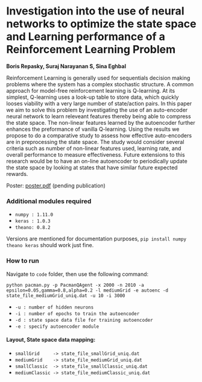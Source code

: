 # Investigation into the use of neural networks to optimize the state space and Learning performance of a Reinforcement Learning Problem
**Boris Repasky, Suraj Narayanan S, Sina Eghbal**

Reinforcement Learning is generally used for sequentials decision making problems where the system has a complex stochastic structure. A common approach for model-free reinforcement learning is Q-learning. At its simplest, Q-learning uses a look-up table to store data, which quickly looses viability with a very large number of state/action pairs. In this paper we aim to solve this problem by investigating the use of an auto-encoder neural network to learn releveant features thereby being able to compress the state space. The non-linear features learned by the autoencoder further enhances the preformance of vanilla Q-learning. Using the results we propose to do a comparative study to assess how effective auto-encoders are in preprocessing the state space. The study would consider several criteria such as number of non-linear features used, learning rate, and overall performance to measure effectiveness. Future extensions to this research would be to have an on-line autoencoder to periodically update the state space by looking at states that have similar future expected rewards.

Poster: [poster.pdf](https://github.com/surajx/Autoencoder-QLearner/blob/master/poster.pdf) (pending publication)

### Additional modules required

* `numpy : 1.11.0`
* `keras : 1.0.3`
* `theano: 0.8.2`

Versions are mentioned for documentation purposes, `pip install numpy theano keras` should work just fine.

### How to run

Navigate to `code` folder, then use the following command:

`python pacman.py -p PacmanQAgent -x 2000 -n 2010 -a epsilon=0.05,gamma=0.8,alpha=0.2 -l mediumGrid -e autoenc -d state_file_mediumGrid_uniq.dat -u 10 -i 3000`

* `-u : number of hidden neurons`
* `-i : number of epochs to train the autoencoder`
* `-d : state space data file for training autoencoder`
* `-e : specify autoencoder module`

#### Layout, State space data mapping:

* `smallGrid     -> state_file_smallGrid_uniq.dat`
* `mediumGrid    -> state_file_mediumGrid_uniq.dat`
* `smallClassic  -> state_file_smallClassic_uniq.dat`
* `mediumClassic -> state_file_mediumClassic_uniq.dat`

